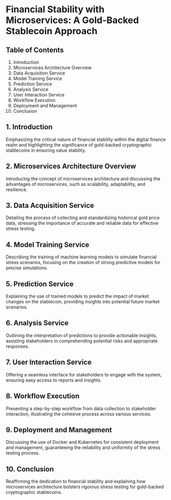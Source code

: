 # Financial Stability with Microservices: A Gold-Backed Stablecoin Approach

## Table of Contents
1. Introduction
2. Microservices Architecture Overview
3. Data Acquisition Service
4. Model Training Service
5. Prediction Service
6. Analysis Service
7. User Interaction Service
8. Workflow Execution
9. Deployment and Management
10. Conclusion

## 1. Introduction
Emphasizing the critical nature of financial stability within the digital finance realm and highlighting the significance of gold-backed cryptographic stablecoins in ensuring value stability.

## 2. Microservices Architecture Overview
Introducing the concept of microservices architecture and discussing the advantages of microservices, such as scalability, adaptability, and resilience.

## 3. Data Acquisition Service
Detailing the process of collecting and standardizing historical gold price data, stressing the importance of accurate and reliable data for effective stress testing.

## 4. Model Training Service
Describing the training of machine learning models to simulate financial stress scenarios, focusing on the creation of strong predictive models for precise simulations.

## 5. Prediction Service
Explaining the use of trained models to predict the impact of market changes on the stablecoin, providing insights into potential future market scenarios.

## 6. Analysis Service
Outlining the interpretation of predictions to provide actionable insights, assisting stakeholders in comprehending potential risks and appropriate responses.

## 7. User Interaction Service
Offering a seamless interface for stakeholders to engage with the system, ensuring easy access to reports and insights.

## 8. Workflow Execution
Presenting a step-by-step workflow from data collection to stakeholder interaction, illustrating the cohesive process across various services.

## 9. Deployment and Management
Discussing the use of Docker and Kubernetes for consistent deployment and management, guaranteeing the reliability and uniformity of the stress testing process.

## 10. Conclusion
Reaffirming the dedication to financial stability and explaining how microservices architecture bolsters rigorous stress testing for gold-backed cryptographic stablecoins.
